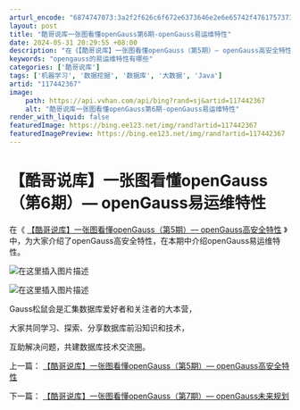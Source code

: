 ```yaml
---
arturl_encode: "6874747073:3a2f2f626c6f672e6373646e2e6e65742f476175737344422f:61727469636c652f64657461696c732f313137343432333637"
layout: post
title: "酷哥说库一张图看懂openGauss第6期-openGauss易运维特性"
date: 2024-05-31 20:29:55 +08:00
description: "在《【酷哥说库】一张图看懂openGauss（第5期）— openGauss高安全特性》中，为大家介"
keywords: "opengauss的易运维特性有哪些"
categories: ['酷哥说库']
tags: ['机器学习', '数据挖掘', '数据库', '大数据', 'Java']
artid: "117442367"
image:
    path: https://api.vvhan.com/api/bing?rand=sj&artid=117442367
    alt: "酷哥说库一张图看懂openGauss第6期-openGauss易运维特性"
render_with_liquid: false
featuredImage: https://bing.ee123.net/img/rand?artid=117442367
featuredImagePreview: https://bing.ee123.net/img/rand?artid=117442367
---
```


# 【酷哥说库】一张图看懂openGauss（第6期）— openGauss易运维特性

在《
[【酷哥说库】一张图看懂openGauss（第5期）— openGauss高安全特性](https://blog.csdn.net/GaussDB/article/details/117442333?spm=1001.2014.3001.5502)
》中，为大家介绍了openGauss高安全特性，在本期中介绍openGauss易运维特性。
  
![在这里插入图片描述](https://i-blog.csdnimg.cn/blog_migrate/d1683e83bf4480721ba5e8af7f301a63.jpeg#pic_center)
  
![在这里插入图片描述](https://i-blog.csdnimg.cn/blog_migrate/4635da905983f0fa7e4486cb68aad148.jpeg#pic_center)

Gauss松鼠会是汇集数据库爱好者和关注者的大本营，

大家共同学习、探索、分享数据库前沿知识和技术，

互助解决问题，共建数据库技术交流圈。

上一篇：
[【酷哥说库】一张图看懂openGauss（第5期）— openGauss高安全特性](https://blog.csdn.net/GaussDB/article/details/117442333?spm=1001.2014.3001.5502)
  
下一篇：
[【酷哥说库】一张图看懂openGauss（第7期）— openGauss未来规划](https://blog.csdn.net/GaussDB/article/details/117442401?spm=1001.2014.3001.5502)